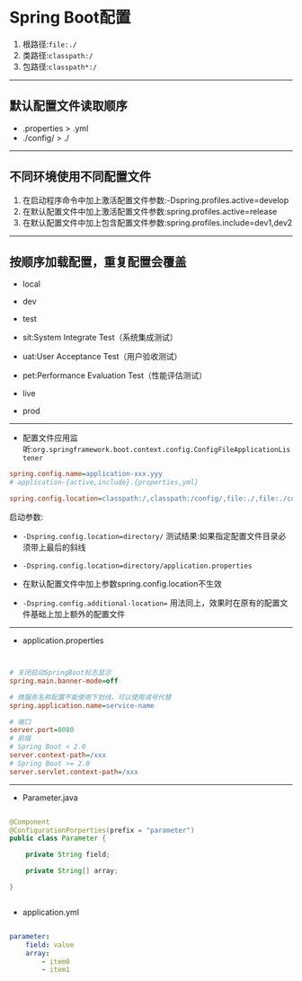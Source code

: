# Spring Boot配置


1. 根路径:`file:./`
2. 类路径:`classpath:/`
3. 包路径:`classpath*:/`

---
## 默认配置文件读取顺序
- .properties > .yml
- ./config/ >  ./

---


## 不同环境使用不同配置文件

1. 在启动程序命令中加上激活配置文件参数:-Dspring.profiles.active=develop
2. 在默认配置文件中加上激活配置文件参数:spring.profiles.active=release
3. 在默认配置文件中加上包含配置文件参数:spring.profiles.include=dev1,dev2


---

## 按顺序加载配置，重复配置会覆盖
- local
- dev
- test

- sit:System Integrate Test（系统集成测试）
- uat:User Acceptance Test（用户验收测试）
- pet:Performance Evaluation Test（性能评估测试）

- live
- prod

---
- 配置文件应用监听:`org.springframework.boot.context.config.ConfigFileApplicationListener`
```ini
spring.config.name=application-xxx.yyy
# application-{active,include}.{properties,yml}

spring.config.location=classpath:/,classpath:/config/,file:./,file:./config/

```

启动参数:
- `-Dspring.config.location=directory/`
测试结果:如果指定配置文件目录必须带上最后的斜线
- `-Dspring.config.location=directory/application.properties`

- 在默认配置文件中加上参数spring.config.location不生效


- `-Dspring.config.additional-location=`
用法同上，效果时在原有的配置文件基础上加上额外的配置文件



---
- application.properties

```ini


# 关闭启动SpringBoot标志显示
spring.main.banner-mode=off

# 微服务名称配置不能使用下划线，可以使用减号代替
spring.application.name=service-name

# 端口
server.port=8080
# 前缀
# Spring Boot < 2.0
server.context-path=/xxx
# Spring Boot >= 2.0
server.servlet.context-path=/xxx

```
---

- Parameter.java
```java

@Component
@ConfigurationPorperties(prefix = "parameter")
public class Parameter {

    private String field;

    private String[] array;

}



```

- application.yml

```yaml

parameter:
    field: value
    array:
        - item0
        - item1

```